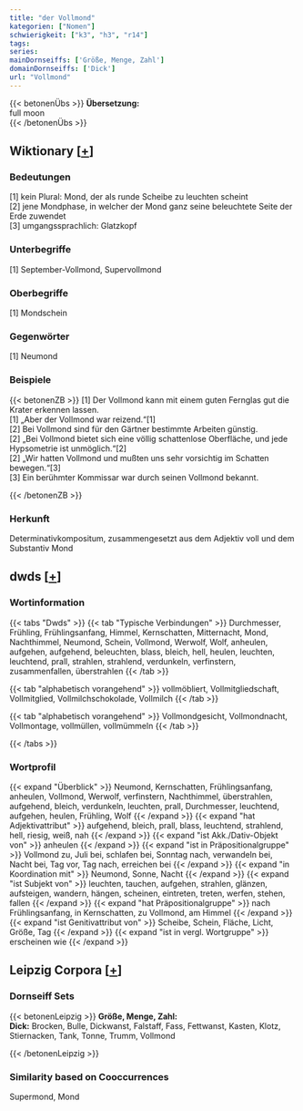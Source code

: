 ```yaml
---
title: "der Vollmond"
kategorien: ["Nomen"]
schwierigkeit: ["k3", "h3", "r14"]
tags:
series:
mainDornseiffs: ['Größe, Menge, Zahl']
domainDornseiffs: ['Dick']
url: "Vollmond"
---
```


{{< betonenÜbs >}}
**Übersetzung:**  
full moon  
{{< /betonenÜbs >}}

## Wiktionary [[+](https://de.wiktionary.org/wiki/Vollmond)]

### Bedeutungen
[1] kein Plural: Mond, der als runde Scheibe zu leuchten scheint  
[2] jene Mondphase, in welcher der Mond ganz seine beleuchtete Seite der Erde zuwendet  
[3] umgangssprachlich: Glatzkopf  

### Unterbegriffe
[1] September-Vollmond, Supervollmond  

### Oberbegriffe
[1] Mondschein  

### Gegenwörter
[1] Neumond  

### Beispiele
{{< betonenZB >}}
[1] Der Vollmond kann mit einem guten Fernglas gut die Krater erkennen lassen.  
[1] „Aber der Vollmond war reizend.“[1]  
[2] Bei Vollmond sind für den Gärtner bestimmte Arbeiten günstig.  
[2] „Bei Vollmond bietet sich eine völlig schattenlose Oberfläche, und jede Hypsometrie ist unmöglich.“[2]  
[2] „Wir hatten Vollmond und mußten uns sehr vorsichtig im Schatten bewegen.“[3]  
[3] Ein berühmter Kommissar war durch seinen Vollmond bekannt.  

{{< /betonenZB >}}
### Herkunft
Determinativkompositum, zusammengesetzt aus dem Adjektiv voll und dem Substantiv Mond  



## dwds [[+](https://www.dwds.de/wb/Vollmond)]

### Wortinformation
{{< tabs "Dwds" >}}
{{< tab "Typische Verbindungen" >}}
Durchmesser, Frühling, Frühlingsanfang, Himmel, Kernschatten, Mitternacht, Mond, Nachthimmel, Neumond, Schein, Vollmond, Werwolf, Wolf, anheulen, aufgehen, aufgehend, beleuchten, blass, bleich, hell, heulen, leuchten, leuchtend, prall, strahlen, strahlend, verdunkeln, verfinstern, zusammenfallen, überstrahlen
{{< /tab >}}

{{< tab "alphabetisch vorangehend" >}}
vollmöbliert, Vollmitgliedschaft, Vollmitglied, Vollmilchschokolade, Vollmilch
{{< /tab >}}

{{< tab "alphabetisch vorangehend" >}}
Vollmondgesicht, Vollmondnacht, Vollmontage, vollmüllen, vollmümmeln
{{< /tab >}}

{{< /tabs >}}

### Wortprofil
{{< expand "Überblick" >}} Neumond, Kernschatten, Frühlingsanfang, anheulen, Vollmond, Werwolf, verfinstern, Nachthimmel, überstrahlen, aufgehend, bleich, verdunkeln, leuchten, prall, Durchmesser, leuchtend, aufgehen, heulen, Frühling, Wolf {{< /expand >}}
{{< expand "hat Adjektivattribut" >}} aufgehend, bleich, prall, blass, leuchtend, strahlend, hell, riesig, weiß, nah {{< /expand >}}
{{< expand "ist Akk./Dativ-Objekt von" >}} anheulen {{< /expand >}}
{{< expand "ist in Präpositionalgruppe" >}} Vollmond zu, Juli bei, schlafen bei, Sonntag nach, verwandeln bei, Nacht bei, Tag vor, Tag nach, erreichen bei {{< /expand >}}
{{< expand "in Koordination mit" >}} Neumond, Sonne, Nacht {{< /expand >}}
{{< expand "ist Subjekt von" >}} leuchten, tauchen, aufgehen, strahlen, glänzen, aufsteigen, wandern, hängen, scheinen, eintreten, treten, werfen, stehen, fallen {{< /expand >}}
{{< expand "hat Präpositionalgruppe" >}} nach Frühlingsanfang, in Kernschatten, zu Vollmond, am Himmel {{< /expand >}}
{{< expand "ist Genitivattribut von" >}} Scheibe, Schein, Fläche, Licht, Größe, Tag {{< /expand >}}
{{< expand "ist in vergl. Wortgruppe" >}} erscheinen wie {{< /expand >}}

## Leipzig Corpora [[+](https://corpora.uni-leipzig.de/en/res?word=Vollmond&corpusId=deu_newscrawl-public_2018)]

### Dornseiff Sets
{{< betonenLeipzig >}}
**Größe, Menge, Zahl:**  
**Dick:** Brocken, Bulle, Dickwanst, Falstaff, Fass, Fettwanst, Kasten, Klotz, Stiernacken, Tank, Tonne, Trumm, Vollmond  

{{< /betonenLeipzig >}}

### Similarity based on Cooccurrences
Supermond, Mond


